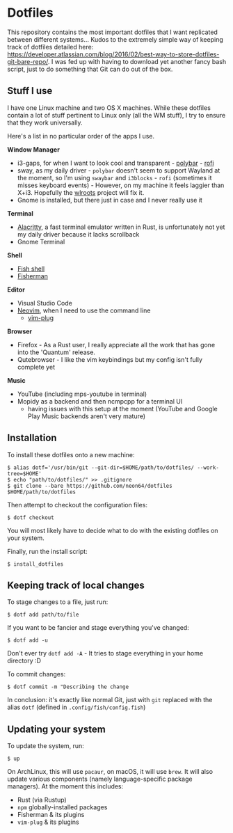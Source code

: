 # Dotfiles


This repository contains the most important dotfiles that I want replicated between different systems...
Kudos to the extremely simple way of keeping track of dotfiles detailed here: https://developer.atlassian.com/blog/2016/02/best-way-to-store-dotfiles-git-bare-repo/.
I was fed up with having to download yet another fancy bash script, just to do something that Git can do out of the box.

## Stuff I use

I have one Linux machine and two OS X machines. While these dotfiles contain a lot of stuff pertinent to Linux only (all the WM stuff), I try to ensure that they work universally.

Here's a list in no particular order of the apps I use.

**Window Manager**
 - i3-gaps, for when I want to look cool and transparent
        - [polybar](https://github.com/jaagr/polybar)
        - [rofi](https://github.com/DaveDavenport/rofi)
 - sway, as my daily driver
        - `polybar` doesn't seem to support Wayland at the moment, so I'm using `swaybar` and `i3blocks`
        - `rofi` (sometimes it misses keyboard events)
        - However, on my machine it feels laggier than X+i3. Hopefully the [wlroots](https://github.com/swaywm/wlroots) project will fix it.
 - Gnome is installed, but there just in case and I never really use it

**Terminal**
 - [Alacritty](https://github.com/jwilm/alacritty/), a fast terminal emulator written in Rust, is unfortunately not yet my daily driver because it lacks scrollback
 - Gnome Terminal

**Shell**
 - [Fish shell](https://fishshell.com/)
 - [Fisherman](https://github.com/fisherman/fisherman)

**Editor**
 - Visual Studio Code
 - [Neovim](https://github.com/neovim/neovim), when I need to use the command line
     - [vim-plug](https://github.com/junegunn/vim-plug)

**Browser**
 - Firefox - As a Rust user, I really appreciate all the work that has gone into the 'Quantum' release.
 - Qutebrowser - I like the vim keybindings but my config isn't fully complete yet

**Music**
 - YouTube (including mps-youtube in terminal)
 - Mopidy as a backend and then ncmpcpp for a terminal UI
    - having issues with this setup at the moment (YouTube and Google Play Music backends aren't very mature)

## Installation

To install these dotfiles onto a new machine:

    $ alias dotf='/usr/bin/git --git-dir=$HOME/path/to/dotfiles/ --work-tree=$HOME'
    $ echo "path/to/dotfiles/" >> .gitignore
    $ git clone --bare https://github.com/neon64/dotfiles $HOME/path/to/dotfiles

Then attempt to checkout the configuration files:

    $ dotf checkout

You will most likely have to decide what to do with the existing dotfiles on your system.

Finally, run the install script:

    $ install_dotfiles

## Keeping track of local changes

To stage changes to a file, just run:

    $ dotf add path/to/file

If you want to be fancier and stage everything you've changed:

    $ dotf add -u

Don't ever try `dotf add -A` - It tries to stage everything in your home directory :D

To commit changes:

    $ dotf commit -m "Describing the change

In conclusion: it's exactly like normal Git, just with `git` replaced with the alias `dotf` (defined in `.config/fish/config.fish`)

## Updating your system

To update the system, run:

    $ up

On ArchLinux, this will use `pacaur`, on macOS, it will use `brew`.
It will also update various components (namely language-specific package managers). At the moment this includes:

- Rust (via Rustup)
- `npm` globally-installed packages
- Fisherman & its plugins
- `vim-plug` & its plugins
